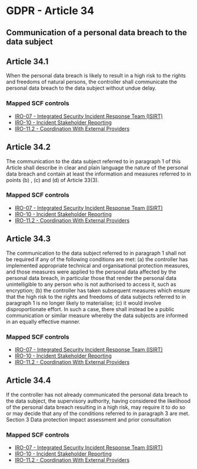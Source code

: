 # GDPR - Article 34
## Communication of a personal data breach to the data subject

  
## Article 34.1
When the personal data breach is likely to result in a high risk to the rights and freedoms of natural persons, the controller shall communicate the personal data breach to the data subject without undue delay.
  
### Mapped SCF controls
- [IRO-07 - Integrated Security Incident Response Team (ISIRT)](../scf/iro-07-integratedsecurityincidentresponseteamisirt.md)
- [IRO-10 - Incident Stakeholder Reporting](../scf/iro-10-incidentstakeholderreporting.md)
- [IRO-11.2 - Coordination With External Providers](../scf/iro-112-coordinationwithexternalproviders.md)
  
## Article 34.2
The communication to the data subject referred to in paragraph 1 of this Article shall describe in clear and plain language the nature of the personal data breach and contain at least the information and measures referred to in points (b) , (c)  and (d)  of Article 33(3).
  
### Mapped SCF controls
- [IRO-07 - Integrated Security Incident Response Team (ISIRT)](../scf/iro-07-integratedsecurityincidentresponseteamisirt.md)
- [IRO-10 - Incident Stakeholder Reporting](../scf/iro-10-incidentstakeholderreporting.md)
- [IRO-11.2 - Coordination With External Providers](../scf/iro-112-coordinationwithexternalproviders.md)
  
## Article 34.3
The communication to the data subject referred to in paragraph 1 shall not be required if any of the following conditions are met:
(a) the controller has implemented appropriate technical and organisational protection measures, and those measures were applied to the personal data affected by the personal data breach, in particular those that render the personal data unintelligible to any person who is not authorised to access it, such as encryption;
(b) the controller has taken subsequent measures which ensure that the high risk to the rights and freedoms of data subjects referred to in paragraph 1 is no longer likely to materialise;
(c) it would involve disproportionate effort. In such a case, there shall instead be a public communication or similar measure whereby the data subjects are informed in an equally effective manner.
  
### Mapped SCF controls
- [IRO-07 - Integrated Security Incident Response Team (ISIRT)](../scf/iro-07-integratedsecurityincidentresponseteamisirt.md)
- [IRO-10 - Incident Stakeholder Reporting](../scf/iro-10-incidentstakeholderreporting.md)
- [IRO-11.2 - Coordination With External Providers](../scf/iro-112-coordinationwithexternalproviders.md)
  
## Article 34.4
If the controller has not already communicated the personal data breach to the data subject, the supervisory authority, having considered the likelihood of the personal data breach resulting in a high risk, may require it to do so or may decide that any of the conditions referred to in paragraph 3 are met.
<span class="expanded">Section 3
<span class="bold"><span class="expanded">Data protection impact assessment and prior consultation
  
### Mapped SCF controls
- [IRO-07 - Integrated Security Incident Response Team (ISIRT)](../scf/iro-07-integratedsecurityincidentresponseteamisirt.md)
- [IRO-10 - Incident Stakeholder Reporting](../scf/iro-10-incidentstakeholderreporting.md)
- [IRO-11.2 - Coordination With External Providers](../scf/iro-112-coordinationwithexternalproviders.md)
  